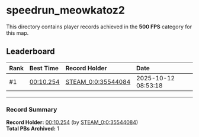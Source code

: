 # speedrun_meowkatoz2

This directory contains player records achieved in the **500 FPS** category for this map.

## Leaderboard

| Rank | Best Time | Record Holder | Date                |
| :--- | :-------- | :------------ | :------------------ |
| #1   | [00:10.254](./00010254_STEAM_0_0_35544084_20251012-085318.zip) | [STEAM_0:0:35544084](https://speedrun16.com/profile/STEAM_0:0:35544084)   | 2025-10-12 08:53:18 |

---

### Record Summary
**Record Holder:** [00:10.254](./00010254_STEAM_0_0_35544084_20251012-085318.zip) (by [STEAM_0:0:35544084](https://speedrun16.com/profile/STEAM_0:0:35544084))  
**Total PBs Archived:** 1